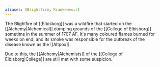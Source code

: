 ```yaml
---
aliases: [Blightfire, Krankenvuur]
---
```

The Blightfire of [[Elbisborg]] was a wildfire that started on the [[Alchemy|Alchemical]] dumping grounds of the [[College of Elbisborg]] sometime in the summer of 1707 AF. It's many coloured flames burned for weeks on end, and its smoke was responsible for the outbreak of the disease known as the [[Altpox]].

Due to this, the [[Alchemy|Alchemists]] of the [[College of Elbisborg|College]] are still met with some suspicion.